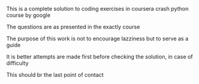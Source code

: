 
This is a complete solution to coding exercises in coursera crash python course by google

The questions are as presented in the  exactly course

The purpose of this work is not to encourage lazziness but to serve as a guide

It is better attempts are made first before checking the solution, in case of difficulty

This should br the last point of contact


